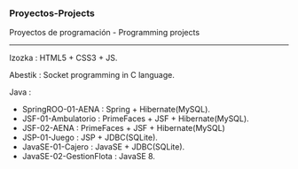 <h3>Proyectos-Projects</h3>
<p>Proyectos de programación - Programming projects </p>
<hr>
Izozka : HTML5 + CSS3 + JS.

Abestik : Socket programming in C language. 

Java :
  - SpringROO-01-AENA :		Spring + Hibernate(MySQL). 
  - JSF-01-Ambulatorio : 	PrimeFaces + JSF + Hibernate(MySQL).
  - JSF-02-AENA :		PrimeFaces + JSF + Hibernate(MySQL)
  - JSP-01-Juego : 		JSP + JDBC(SQLite).
  - JavaSE-01-Cajero : 		JavaSE + JDBC(SQLite).
  - JavaSE-02-GestionFlota : 	JavaSE 8. 
